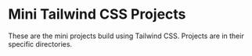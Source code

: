 # Mini Tailwind CSS Projects

These are the mini projects build using Tailwind CSS. Projects are in their specific directories.

